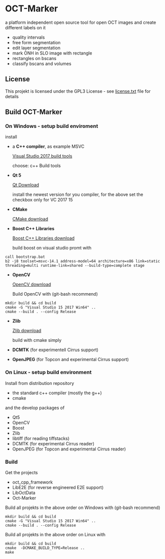 # OCT-Marker

a platform independent open source tool for open OCT images and create different labels on it

  * quality intervals
  * free form segmentation
  * edit layer segmentation
  * mark ONH in SLO image with rectangle
  * rectangles on bscans
  * classify bscans and volumes

## License

This projekt is licensed under the GPL3 License - see [license.txt](license.txt) file for details

## Build OCT-Marker

### On Windows - setup build enviroment

install

  * a **C++ compiler**, as example MSVC

    [Visual Studio 2017 build tools](https://aka.ms/vs/15/release/vs_buildtools.exe)

    choose: c++ Build tools

  * **Qt 5**

    [Qt Download](https://www.qt.io/download-qt-installer)

    install the newest version for you compiler, for the above set the checkbox only for VC 2017 15

  * **CMake**

    [CMake download](https://cmake.org/download/)

  * **Boost C++ Libraries**

    [Boost C++ Libraries download](https://www.boost.org/users/download/)

    build boost on visual studio promt with
```
call bootstrap.bat
b2 -j8 toolset=msvc-14.1 address-model=64 architecture=x86 link=static threading=multi runtime-link=shared --build-type=complete stage 
```

  * **OpenCV**

    [OpenCV download](https://opencv.org/releases.html)

    Build OpenCV with (git-bash recommend)
```
mkdir build && cd build
cmake -G "Visual Studio 15 2017 Win64" ..
cmake --build . --config Release
```

  * **Zlib**

    [Zlib download](https://zlib.net/)
    
    build with cmake simply

  * **DCMTK** (for experimentell Cirrus support)
  * **OpenJPEG** (for Topcon and experimental Cirrus support)
 
### On Linux - setup build environment
Install from distribution repository

   * the standard c++ compiler (mostly the g++)
   * cmake

and the develop packages of

   * Qt5
   * OpenCV
   * Boost
   * Zlib
   * libtiff (for reading tiffstacks)
   * DCMTK (for experimental Cirrus reader)
   * OpenJPEG (for Topcon and experimental Cirrus reader)

### Build

Get the projects

  * oct_cpp_framework
  * LibE2E (for reverse engineered E2E support)
  * LibOctData
  * Oct-Marker

Build all projekts in the above order on Windows with (git-bash recommend)
```
mkdir build && cd build
cmake -G "Visual Studio 15 2017 Win64" ..
cmake --build . --config Release
```

Build all projekts in the above order on Linux with
```
mkdir build && cd build
cmake  -DCMAKE_BUILD_TYPE=Release ..
make
```
